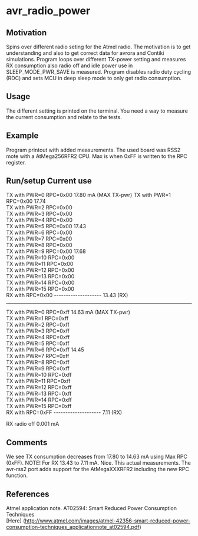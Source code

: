 avr_radio_power
===============

Motivation
-----------
Spins over different radio seting for the Atmel radio. The motivation is to 
get understanding and also to get correct data for avrora and Contiki
 simulations. Program loops over different TX-power setting and measures 
RX consumption also radio off and idle power use in SLEEP_MODE_PWR_SAVE is 
measured. Program disables radio duty cycling (RDC) and sets MCU in deep 
sleep mode to only get radio consumption.

Usage
-----
The different setting is printed on the terminal. You need a way to measure 
the current consumption and relate to the tests.
 
Example
-------
Program printout with added measurements. The used board was RSS2 mote 
with a AtMega256RFR2 CPU. Max is when 0xFF is written to the RPC register.


Run/setup                Current use  
------------------------------------------------ 
TX with PWR=0 RPC=0x00   17.80 mA   (MAX TX-pwr) 
TX with PWR=1 RPC=0x00   17.74  
TX with PWR=2 RPC=0x00  
TX with PWR=3 RPC=0x00  
TX with PWR=4 RPC=0x00  
TX with PWR=5 RPC=0x00   17.43  
TX with PWR=6 RPC=0x00  
TX with PWR=7 RPC=0x00  
TX with PWR=8 RPC=0x00  
TX with PWR=9 RPC=0x00   17.68  
TX with PWR=10 RPC=0x00  
TX with PWR=11 RPC=0x00  
TX with PWR=12 RPC=0x00  
TX with PWR=13 RPC=0x00  
TX with PWR=14 RPC=0x00  
TX with PWR=15 RPC=0x00  
RX with RPC=0x00 -------------------- 13.43   (RX)  
  
-------------------------------------------------  
TX with PWR=0 RPC=0xff   14.63 mA  (MAX TX-pwr)  
TX with PWR=1 RPC=0xff  
TX with PWR=2 RPC=0xff  
TX with PWR=3 RPC=0xff  
TX with PWR=4 RPC=0xff  
TX with PWR=5 RPC=0xff  
TX with PWR=6 RPC=0xff   14.45  
TX with PWR=7 RPC=0xff  
TX with PWR=8 RPC=0xff  
TX with PWR=9 RPC=0xff  
TX with PWR=10 RPC=0xff  
TX with PWR=11 RPC=0xff  
TX with PWR=12 RPC=0xff  
TX with PWR=13 RPC=0xff  
TX with PWR=14 RPC=0xff  
TX with PWR=15 RPC=0xff  
RX with RPC=0xFF -------------------- 7.11   (RX)  
  
RX radio off               0.001 mA  

  
Comments
--------
We see TX consumption decreases from 17.80 to 14.63 mA using Max RPC (0xFF).
NOTE! For RX 13.43 to 7.11 mA. Nice. This actual measurements. 
The avr-rss2 port adds support for the AtMegaXXXRFR2 including the new RPC 
function.


References
----------
Atmel application note. AT02594: Smart Reduced Power Consumption  Techniques   
[Here] (http://www.atmel.com/images/atmel-42356-smart-reduced-power-consumption-techniques_applicationnote_at02594.pdf)